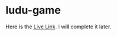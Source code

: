 # ludu-game
Here is the [Live Link](https://subtle-cranachan-dfe0c1.netlify.app).
I will complete it later.
